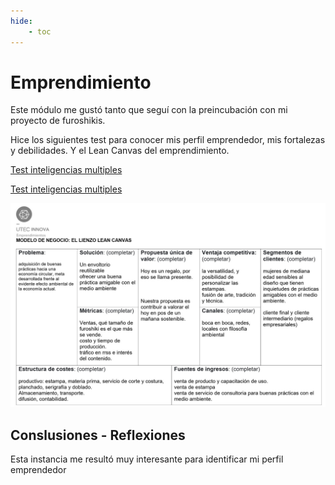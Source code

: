 ```yaml
---
hide:
    - toc
---
```

# Emprendimiento

Este módulo me gustó tanto que seguí con la preincubación con mi proyecto de furoshikis.

Hice los siguientes test para conocer mis perfil emprendedor, mis fortalezas y debilidades. Y el Lean Canvas del emprendimiento.

[Test inteligencias multiples](../archivos/mi03_test_inteligencias_multiples_pgo.pdf)

[Test inteligencias multiples](../archivos/mi03_testCCE_pgo.pdf)

![Lean Canvas Imonai](../images/MI03/lean_canvas_imonai.jpg)


## Conslusiones - Reflexiones

Esta instancia me resultó muy interesante para identificar mi perfil emprendedor


